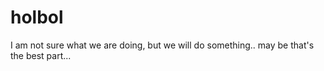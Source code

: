 # holbol
I am not sure what we are doing, but we will do something.. may be that's the best part...
